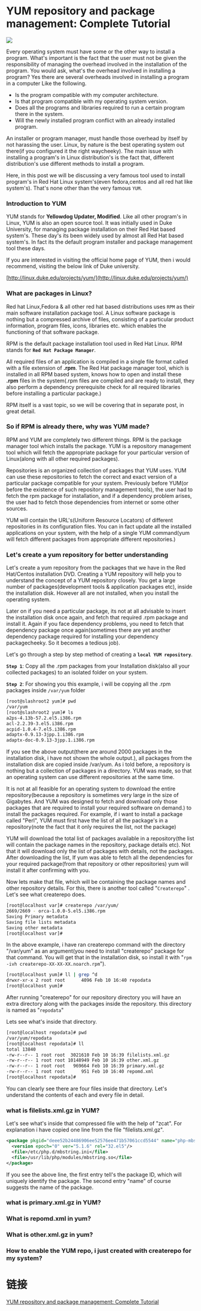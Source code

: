# YUM repository and package management: Complete Tutorial

![](http://www.slashroot.in/sites/default/files/styles/article_image_full_node/public/field/image/yum%20package_0.png?itok=ys98Ee-n)

Every operating system must have some or the other way to install a program. What's important is the fact that 
the user must not be given the responsibility of managing the overhead involved in the installation of the program.
You would ask, what's the overhead involved in installing a program? Yes there are several overheads involved in 
installing a program in a computer Like the following.

- Is the program compatible with my computer architecture.
- Is that program compatible with my operating system version.
- Does all the programs and libraries required to run a certain program there in the system.
- Will the newly installed program conflict with an already installed program.

An installer or program manager, must handle those overhead by itself by not harassing the user. Linux, by nature is the 
best operating system out there(if you configured it the right waycheeky). The main issue with installing a program's 
in Linux distribution's is the fact that, different distribution's use different methods to install a program.

Here, in this post we will be discussing a very famous tool used to install program's in Red Hat Linux system's(even 
fedora,centos and all red hat like system's). That's none other than the very famous `YUM`.

### Introduction to YUM

YUM stands for **Yellowdog Updater, Modified**. Like all other program's in Linux, YUM is also an open source tool.
It was initially used in Duke University, for managing package installation on their Red Hat based system's. 
These day's its been widely used by almost all Red Hat based system's. In fact its the default program installer 
and package management tool these days.

If you are interested in visiting the official home page of YUM, then i would recommend, visiting the below link of Duke university.

[http://linux.duke.edu/projects/yum/](http://linux.duke.edu/projects/yum/)

### What are packages in Linux?

Red hat Linux,Fedora & all other red hat based distributions uses `RPM` as their main software installation package tool.
A Linux software package is nothing but a compressed archive of files, consisting of a particular product information,
program files, icons, libraries etc. which enables the functioning of that software package.

RPM is the default package installation tool used in Red Hat Linux. RPM stands for **`Red Hat Package Manager`**.

All required files of an application is compiled in a single file format called with a file extension of **.rpm**. 
The Red Hat package manager tool, which is installed in all RPM based system, knows how to open and install these **.rpm** 
files in the system(.rpm files are compiled and are ready to install, they also perform a dependency prerequisite check 
for all required libraries before installing a particular package.)

RPM itself is a vast topic, so we will be covering that in separate post, in great detail.

### So if RPM is already there, why was YUM made?

RPM and YUM are completely two different things. RPM is the package manager tool which installs the package. 
YUM is a repository management tool which will fetch the appropriate package for your particular version of 
Linux(along with all other required packages).

Repositories is an organized collection of packages that YUM uses. YUM can use these repositories to fetch the 
correct and exact version of a particular package compatible for your system. Previously before YUM(or before the 
existence of such repository management tools), the user had to fetch the rpm package for installation, and if a 
dependency problem arises, the user had to fetch those dependencies from internet or some other sources.

YUM will contain the URL's(Uniform Resource Locators) of different repositories in its configuration files. 
You can in fact update all the installed applications on your system, with the help of a single YUM command(yum 
will fetch different packages from appropriate different repositories.)

### Let's create a yum repository for better understanding

Let's create a yum repository from the packages that we have in the Red Hat/Centos installation DVD. Creating a YUM repository will help you to understand the concept of a YUM repository closely. You get a large number of packages(development tools & application packages etc), inside the installation disk. However all are not installed, when you install the operating system.

Later on if you need a particular package, its not at all advisable to insert the installation disk once again, and fetch that required .rpm package and install it. Again if you face dependency problems, you need to fetch that dependency package once again(sometimes there are yet another dependency package required for installing your dependency packagecheeky. So it becomes a tedious job).

Let's go through a step by step method of creating a **`local YUM repository`**.

**`Step 1`**: Copy all the .rpm packages from your Installation disk(also all your collected packages) to an isolated folder on your system.

**`Step 2`**: For showing you this example, i will be copying all the .rpm packages inside `/var/yum` folder

```bash
[root@slashroot2 yum]# pwd
/var/yum
[root@slashroot2 yum]# ls
a2ps-4.13b-57.2.el5.i386.rpm
acl-2.2.39-3.el5.i386.rpm
acpid-1.0.4-7.el5.i386.rpm
adaptx-0.9.13-3jpp.1.i386.rpm
adaptx-doc-0.9.13-3jpp.1.i386.rpm
```

If you see the above output(there are around 2000 packages in the installation disk, i have not shown the whole output.), all packages from the installation disk are copied inside /var/yum. As i told before, a repository is nothing but a collection of packages in a directory. YUM was made, so that an operating system can use different repositories at the same time.

It is not at all feasible for an operating system to download the entire repository(because a repository is sometimes very large in the size of Gigabytes. And YUM was designed to fetch and download only those packages that are required to install your required software on demand.) to install the packages required. For example, if i want to install a package called "Perl",  YUM must first have the list of all the package's in a repository(note the fact that it only requires the list, not the package)

YUM will download the total list of packages available in a repository(the list will contain the package names in the repository, package details etc). Not that it will download only the list of packages with details, not the packages. After downloading the list, If yum was able to fetch all the dependencies for your required package(from that repository or other repositories) yum will install it after confirming with you.

Now lets make that file, which will be containing the package names and other repository details. For this, there is another tool called "`Createrepo`" . Let's see what createrepo does.

```bash
[root@localhost var]# createrepo /var/yum/
2669/2669 - orca-1.0.0-5.el5.i386.rpm
Saving Primary metadata
Saving file lists metadata
Saving other metadata
[root@localhost var]#
```

In the above example, i have ran createrepo command with the directory "/var/yum" as an argument(you need to install "createrepo" package for that command. You will get that in the installation disk, so install it with "`rpm -ivh createrepo-XX-XX-XX.noarch.rpm`").

```bash
[root@localhost yum]# ll | grep ^d
drwxr-xr-x 2 root root      4096 Feb 10 16:40 repodata
[root@localhost yum]#
```

After running "createrepo" for our repository directory you will have an extra directory along with the packages inside the repository. this directory is named as "`repodata`"

Lets see what's inside that directory.

```bash
[root@localhost repodata]# pwd
/var/yum/repodata
[root@localhost repodata]# ll
total 13840
-rw-r--r-- 1 root root  3021610 Feb 10 16:39 filelists.xml.gz
-rw-r--r-- 1 root root 10148949 Feb 10 16:39 other.xml.gz
-rw-r--r-- 1 root root   969664 Feb 10 16:39 primary.xml.gz
-rw-r--r-- 1 root root      951 Feb 10 16:40 repomd.xml
[root@localhost repodata]#
```

You can clearly see there are four files inside that directory. Let's understand the contents of each and every file in detail.

### what is filelists.xml.gz in YUM?

Let's see what's inside that compressed file with the help of "zcat". For explanation i have copied one line from the file "filelists.xml.gz".

```xml
<package pkgid="deee52b24486906ee52576ee471b57061ccd5544" name="php-mbstring" arch="i386">
  <version epoch="0" ver="5.1.6" rel="32.el5"/>
  <file>/etc/php.d/mbstring.ini</file>
  <file>/usr/lib/php/modules/mbstring.so</file>
</package>
```

If you see the above line, the first entry tell's the package ID, which will uniquely identify the package. The second entry "name" of course suggests the name of the package.

### what is primary.xml.gz in YUM?

### What is repomd.xml in yum?

### What is other.xml.gz in yum?

### How to enable the YUM repo, i just created with createrepo for my system?

# 链接

[YUM repository and package management: Complete Tutorial](http://www.slashroot.in/yum-repository-and-package-management-complete-tutorial)
